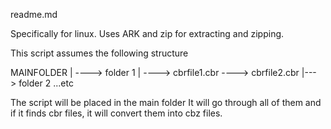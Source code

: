 readme.md

Specifically for linux.
Uses ARK and zip for extracting and zipping.

This script assumes the following structure

MAINFOLDER
|
----> folder 1
 |
 ----> cbrfile1.cbr
 ----> cbrfile2.cbr
|---> folder 2
...etc



The script will be placed in the main folder
It will go through all of them and if it finds cbr files, it will convert them into cbz files.